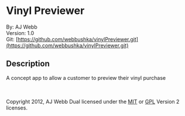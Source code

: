 Vinyl Previewer
====================
By: AJ Webb   
Version: 1.0   
Git: [https://github.com/webbushka/vinylPreviewer.git](https://github.com/webbushka/vinylPreviewer.git)   


Description
---------------------
A concept app to allow a customer to preview their vinyl purchase


<br /><br />
Copyright 2012, AJ Webb
Dual licensed under the 
[MIT](https://raw.github.com/webbushka/vinylPreviewer/blob/master/MIT-LICENSE.txt) or 
[GPL](https://raw.github.com/webbushka/vinylPreviewer/blob/master/GPL-LICENSE.txt) Version 2 licenses.   
